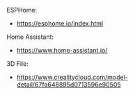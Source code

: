 ESPHome:
 - https://esphome.io/index.html

Home Assistant:
 - https://www.home-assistant.io/

3D File:
 - https://www.crealitycloud.com/model-detail/67fa648895d0713596e90505


